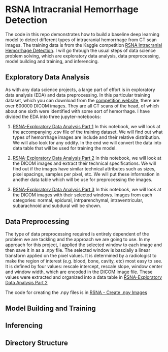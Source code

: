 # RSNA Intracranial Hemorrhage Detection

The code in this repo demonstrates how to build a baseline deep learning model to detect different types of intracranial hemorrhage from CT scan images. The training data is from the Kaggle competition [RSNA Intracranial Hemorrhage Detection](https://www.kaggle.com/c/rsna-intracranial-hemorrhage-detection/). I will go through the usual steps of data science problem solving, which are exploratory data analysis, data preprocessing, model building and training, and inferencing.

## Exploratory Data Analysis

As with any data science projects, a large part of effort is in exploratory data analysis (EDA) and data preprocessing. In this particular training dataset, which you can download from the [competition website](https://www.kaggle.com/c/rsna-intracranial-hemorrhage-detection/), there are over 600000 DICOM images. They are all CT scans of the head, of which about one sixth were identified with some sort of hemorrhage. I have divided the EDA into three jupyter-notebooks:

1. [RSNA-Exploratory Data Analysis Part 1](https://github.com/takmanman/RSNA-Intercranial-Hemorrhage-Detection/blob/master/RSNA-Exploratory%20Data%20Analysis%20Part%201.ipynb) In this notebook, we will look at the accompanying .csv file of the training dataset. We will find out what types of hemorrhage images are include and their relative distribution. We will also look for any oddity. In the end we will convert the data into data table that will be used for training the model.

2. [RSNA-Exploratory Data Analysis Part 2](https://github.com/takmanman/RSNA-Intercranial-Hemorrhage-Detection/blob/master/RSNA-Exploratory%20Data%20Analysis%20Part%202.ipynb) In this notebook, we will look at the DICOM images and extract their technical specifications. We will find out if the images have similar technical attributes such as sizes, pixel spacings, samples per pixel, etc. We will put these information in another data table which will be use for preprocessing the images.

3. [RSNA-Exploratory Data Analysis Part 3](https://github.com/takmanman/RSNA-Intercranial-Hemorrhage-Detection/blob/master/RSNA-Exploratory%20Data%20Analysis%20Part%203.ipynb) In this notebook, we will look at the DICOM images with their selected windows. Images from each categories: normal, epidural, intrparenchymal, intraventricular, subarachnoid and subdural will be shown.

## Data Preprocessing

The type of data preprocessing required is entirely dependent of the problem we are tackling and the approach we are going to use. In my approach for this project, I applied the selected window to each image and then save it in as a .npy file. The selected window is bascially a linear transform applied on the pixel values. It is determined by a radiologist to make the region of interest (e.g. blood, bone, cavity, etc) most easy to see. It is defined by four values: rescale intercept, rescale slope, window center and window width, which are encoded in the DICOM image file. These values were extracted and organized into a data table in [RSNA-Exploratory Data Analysis Part 2](https://github.com/takmanman/RSNA-Intercranial-Hemorrhage-Detection/blob/master/RSNA-Exploratory%20Data%20Analysis%20Part%202.ipynb)

The code for creating the .npy files is in [RSNA - Create .npy Images](https://github.com/takmanman/RSNA-Intracranial-Hemorrhage-Detection/blob/master/RSNA-Create%20npy%20Images.ipynb)

## Model Building and Training

## Inferencing

## Directory Structure
